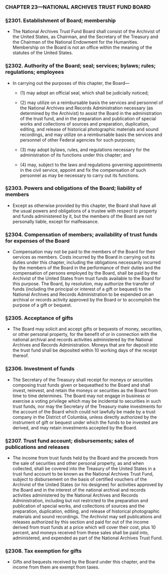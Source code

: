 ### **CHAPTER 23—NATIONAL ARCHIVES TRUST FUND BOARD**

### §2301. Establishment of Board; membership
* The National Archives Trust Fund Board shall consist of the Archivist of the United States, as Chairman, and the Secretary of the Treasury and the Chairman of the National Endowment for the Humanities. Membership on the Board is not an office within the meaning of the statutes of the United States.

### §2302. Authority of the Board; seal; services; bylaws; rules; regulations; employees
* In carrying out the purposes of this chapter, the Board—

  * (1) may adopt an official seal, which shall be judicially noticed;

  * (2) may utilize on a reimbursable basis the services and personnel of the National Archives and Records Administration necessary (as determined by the Archivist) to assist the Board in the administration of the trust fund, and in the preparation and publication of special works and collections of sources and preparation, duplication, editing, and release of historical photographic materials and sound recordings, and may utilize on a reimbursable basis the services and personnel of other Federal agencies for such purposes;

  * (3) may adopt bylaws, rules, and regulations necessary for the administration of its functions under this chapter; and

  * (4) may, subject to the laws and regulations governing appointments in the civil service, appoint and fix the compensation of such personnel as may be necessary to carry out its functions.

### §2303. Powers and obligations of the Board; liability of members
* Except as otherwise provided by this chapter, the Board shall have all the usual powers and obligations of a trustee with respect to property and funds administered by it, but the members of the Board are not personally liable, except for malfeasance.

### §2304. Compensation of members; availability of trust funds for expenses of the Board
* Compensation may not be paid to the members of the Board for their services as members. Costs incurred by the Board in carrying out its duties under this chapter, including the obligations necessarily incurred by the members of the Board in the performance of their duties and the compensation of persons employed by the Board, shall be paid by the Archivist of the United States from trust funds available to the Board for this purpose. The Board, by resolution, may authorize the transfer of funds (including the principal or interest of a gift or bequest) to the National Archives and Records Administration to be expended on an archival or records activity approved by the Board or to accomplish the purpose of a gift or bequest.

### §2305. Acceptance of gifts
* The Board may solicit and accept gifts or bequests of money, securities, or other personal property, for the benefit of or in connection with the national archival and records activities administered by the National Archives and Records Administration. Moneys that are for deposit into the trust fund shall be deposited within 10 working days of the receipt thereof.

### §2306. Investment of funds
* The Secretary of the Treasury shall receipt for moneys or securities composing trust funds given or bequeathed to the Board and shall invest, reinvest, and retain the moneys or securities as the Board from time to time determines. The Board may not engage in business or exercise a voting privilege which may be incidental to securities in such trust funds, nor may the Secretary of the Treasury make investments for the account of the Board which could not lawfully be made by a trust company in the District of Columbia, unless directly authorized by the instrument of gift or bequest under which the funds to be invested are derived, and may retain investments accepted by the Board.

### §2307. Trust fund account; disbursements; sales of publications and releases
* The income from trust funds held by the Board and the proceeds from the sale of securities and other personal property, as and when collected, shall be covered into the Treasury of the United States in a trust fund account to be known as the National Archives Trust Fund, subject to disbursement on the basis of certified vouchers of the Archivist of the United States (or his designee) for activities approved by the Board and in the interest of the national archival and records activities administered by the National Archives and Records Administration, including but not restricted to the preparation and publication of special works, and collections of sources and the preparation, duplication, editing, and release of historical photographic materials and sound recordings. The Archivist may sell publications and releases authorized by this section and paid for out of the income derived from trust funds at a price which will cover their cost, plus 10 percent, and moneys received from these sales shall be paid into, administered, and expended as part of the National Archives Trust Fund.

### §2308. Tax exemption for gifts
* Gifts and bequests received by the Board under this chapter, and the income from them are exempt from taxes.